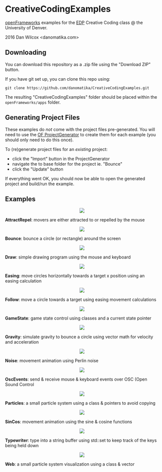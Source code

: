# CreativeCodingExamples

[openFrameworks](http://openframeworks.cc) examples for the [EDP](http://www.du.edu/ahss/edp/) Creative Coding class @ the University of Denver.

2016 Dan Wilcox <danomatika.com>

## Downloading

You can download this repository as a .zip file using the "Download ZIP" button.

If you have git set up, you can clone this repo using:

    git clone https://github.com/danomatika/CreativeCodingExamples.git

The resulting "CreativeCodingExamples" folder should be placed within the `openFrameworks/apps` folder.

## Generating Project Files

These examples do *not* come with the project files pre-generated. You will need to use the [OF ProjectGenerator](http://openframeworks.cc/learning/01_basics/create_a_new_project) to create them for each example (you should only need to do this once).

To (re)generate project files for an *existing* project:

* click the "Import" button in the ProjectGenerator
* navigate the to base folder for the project ie. "Bounce"
* click the "Update" button

If everything went OK, you should now be able to open the generated project and build/run the example.

## Examples

<p align="center">
<img src="https://raw.github.com/danomatika/CreativeCodingExamples/master/_screenshots/AttractRepel.png"/>
</p>

**AttractRepel**: movers are either attracted to or repelled by the mouse

<p align="center">
<img src="https://raw.github.com/danomatika/CreativeCodingExamples/master/_screenshots/Bounce.png"/>
</p>

**Bounce**: bounce a circle (or rectangle) around the screen

<p align="center">
<img src="https://raw.github.com/danomatika/CreativeCodingExamples/master/_screenshots/Draw.png"/>
</p>

**Draw**: simple drawing program using the mouse and keyboard

<p align="center">
<img src="https://raw.github.com/danomatika/CreativeCodingExamples/master/_screenshots/Easing.png"/>
</p>

**Easing**: move circles horizontally towards a target x position using an easing calculation

<p align="center">
<img src="https://raw.github.com/danomatika/CreativeCodingExamples/master/_screenshots/Follow.png"/>
</p>

**Follow**: move a circle towards a target using easing movement calculations

<p align="center">
<img src="https://raw.github.com/danomatika/CreativeCodingExamples/master/_screenshots/GameState.png"/>
</p>

**GameState**: game state control using classes and a current state pointer

<p align="center">
<img src="https://raw.github.com/danomatika/CreativeCodingExamples/master/_screenshots/Gravity.png"/>
</p>

**Gravity**: simulate gravity to bounce a circle using vector math for velocity and acceleration

<p align="center">
<img src="https://raw.github.com/danomatika/CreativeCodingExamples/master/_screenshots/Noise.png"/>
</p>

**Noise**: movement animation using Perlin noise

<p align="center">
<img src="https://raw.github.com/danomatika/CreativeCodingExamples/master/_screenshots/OscEvents.png"/>
</p>

**OscEvents**: send & receive mouse & keyboard events over OSC (Open Sound Control

<p align="center">
<img src="https://raw.github.com/danomatika/CreativeCodingExamples/master/_screenshots/Particles.png"/>
</p>

**Particles**: a small particle system using a class & pointers to avoid copying

<p align="center">
<img src="https://raw.github.com/danomatika/CreativeCodingExamples/master/_screenshots/SinCos.png"/>
</p>

**SinCos**: movement animation using the sine & cosine functions

<p align="center">
<img src="https://raw.github.com/danomatika/CreativeCodingExamples/master/_screenshots/Typewriter.png"/>
</p>

**Typewriter**: type into a string buffer using std::set to keep track of the keys being held down

<p align="center">
<img src="https://raw.github.com/danomatika/CreativeCodingExamples/master/_screenshots/Web.png"/>
</p>

**Web**: a small particle system visualization using a class & vector
